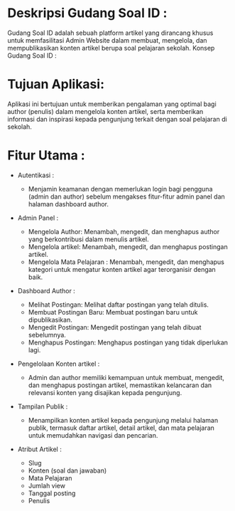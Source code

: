 # Deskripsi Gudang Soal ID :
Gudang Soal ID adalah sebuah platform artikel yang dirancang khusus untuk memfasilitasi Admin Website dalam membuat, mengelola, dan mempublikasikan konten artikel berupa soal pelajaran sekolah.
Konsep Gudang Soal ID :

# Tujuan Aplikasi:
Aplikasi ini bertujuan untuk memberikan pengalaman yang optimal bagi author (penulis) dalam mengelola konten artikel, serta memberikan informasi dan inspirasi kepada pengunjung terkait dengan soal pelajaran di sekolah.

# Fitur Utama : 
- Autentikasi :
    - Menjamin keamanan dengan memerlukan login bagi pengguna (admin dan author) sebelum mengakses fitur-fitur admin panel dan halaman dashboard author.

- Admin Panel :
    - Mengelola Author: Menambah, mengedit, dan menghapus author yang berkontribusi dalam menulis artikel.
    - Mengelola artikel: Menambah, mengedit, dan menghapus postingan artikel.
    - Mengelola Mata Pelajaran : Menambah, mengedit, dan menghapus kategori untuk mengatur konten artikel agar terorganisir dengan baik.

- Dashboard Author :
    - Melihat Postingan: Melihat daftar postingan yang telah ditulis.
    - Membuat Postingan Baru: Membuat postingan baru untuk dipublikasikan.
    - Mengedit Postingan: Mengedit postingan yang telah dibuat sebelumnya.
    - Menghapus Postingan: Menghapus postingan yang tidak diperlukan lagi.

- Pengelolaan Konten artikel :
    - Admin dan author memiliki kemampuan untuk membuat, mengedit, dan menghapus postingan artikel, memastikan kelancaran dan relevansi konten yang disajikan kepada pengunjung.

- Tampilan Publik :
    - Menampilkan konten artikel kepada pengunjung melalui halaman publik, termasuk daftar artikel, detail artikel, dan mata pelajaran untuk memudahkan navigasi dan pencarian.

- Atribut Artikel :
    - Slug
    - Konten (soal dan jawaban)
    - Mata Pelajaran
    - Jumlah view
    - Tanggal posting
    - Penulis 


